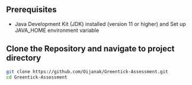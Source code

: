 ## Prerequisites

- Java Development Kit (JDK) installed (version 11 or higher) and Set up JAVA_HOME environment variable

## Clone the Repository and navigate to project directory

```bash
git clone https://github.com/Oijanak/Greentick-Assessment.git
cd Greentick-Assessment
```
